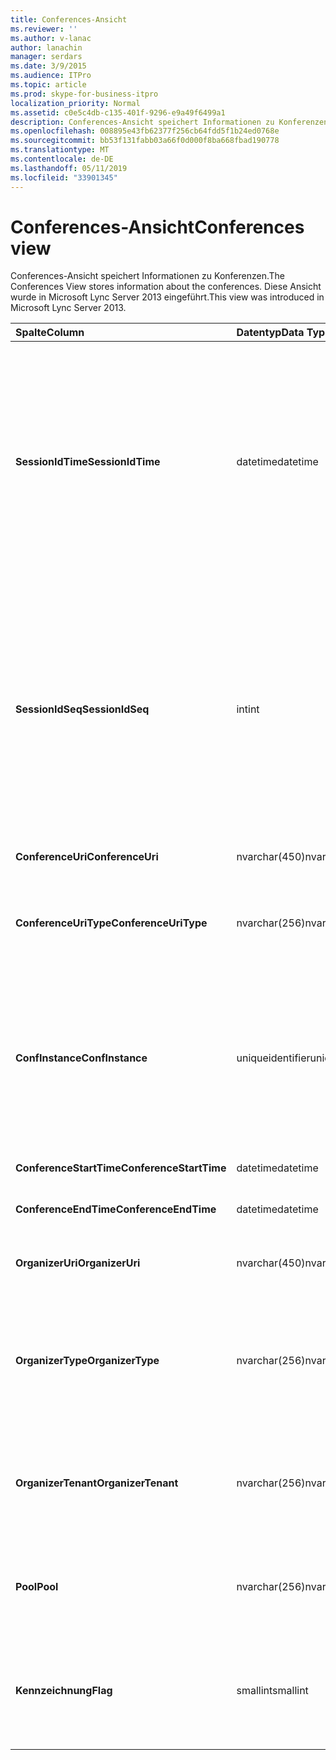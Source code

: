 ```yaml
---
title: Conferences-Ansicht
ms.reviewer: ''
ms.author: v-lanac
author: lanachin
manager: serdars
ms.date: 3/9/2015
ms.audience: ITPro
ms.topic: article
ms.prod: skype-for-business-itpro
localization_priority: Normal
ms.assetid: c0e5c4db-c135-401f-9296-e9a49f6499a1
description: Conferences-Ansicht speichert Informationen zu Konferenzen. Diese Ansicht wurde in Microsoft Lync Server 2013 eingeführt.
ms.openlocfilehash: 008895e43fb62377f256cb64fdd5f1b24ed0768e
ms.sourcegitcommit: bb53f131fabb03a66f0d000f8ba668fbad190778
ms.translationtype: MT
ms.contentlocale: de-DE
ms.lasthandoff: 05/11/2019
ms.locfileid: "33901345"
---
```

# <a name="conferences-view"></a><span data-ttu-id="b9d2a-104">Conferences-Ansicht</span><span class="sxs-lookup"><span data-stu-id="b9d2a-104">Conferences view</span></span>
 
<span data-ttu-id="b9d2a-105">Conferences-Ansicht speichert Informationen zu Konferenzen.</span><span class="sxs-lookup"><span data-stu-id="b9d2a-105">The Conferences View stores information about the conferences.</span></span> <span data-ttu-id="b9d2a-106">Diese Ansicht wurde in Microsoft Lync Server 2013 eingeführt.</span><span class="sxs-lookup"><span data-stu-id="b9d2a-106">This view was introduced in Microsoft Lync Server 2013.</span></span>
  
|<span data-ttu-id="b9d2a-107">**Spalte**</span><span class="sxs-lookup"><span data-stu-id="b9d2a-107">**Column**</span></span>|<span data-ttu-id="b9d2a-108">**Datentyp**</span><span class="sxs-lookup"><span data-stu-id="b9d2a-108">**Data Type**</span></span>|<span data-ttu-id="b9d2a-109">**Details**</span><span class="sxs-lookup"><span data-stu-id="b9d2a-109">**Details**</span></span>|
|:-----|:-----|:-----|
|<span data-ttu-id="b9d2a-110">**SessionIdTime**</span><span class="sxs-lookup"><span data-stu-id="b9d2a-110">**SessionIdTime**</span></span> <br/> |<span data-ttu-id="b9d2a-111">datetime</span><span class="sxs-lookup"><span data-stu-id="b9d2a-111">datetime</span></span>  <br/> |<span data-ttu-id="b9d2a-112">Zeitpunkt der sitzungsanforderung.</span><span class="sxs-lookup"><span data-stu-id="b9d2a-112">Time of session request.</span></span> <span data-ttu-id="b9d2a-113">Zusammen mit SessionIdSeq verwendet zur eindeutigen Identifizierung eine Sitzung.</span><span class="sxs-lookup"><span data-stu-id="b9d2a-113">Used in conjunction with SessionIdSeq to uniquely identify a session.</span></span> <span data-ttu-id="b9d2a-114">Finden Sie unter der [Dialogs-Tabelle in Skype für Business Server 2015](dialogs.md) Weitere Informationen.</span><span class="sxs-lookup"><span data-stu-id="b9d2a-114">See the [Dialogs table in Skype for Business Server 2015](dialogs.md) for more information.</span></span> <br/> |
|<span data-ttu-id="b9d2a-115">**SessionIdSeq**</span><span class="sxs-lookup"><span data-stu-id="b9d2a-115">**SessionIdSeq**</span></span> <br/> |<span data-ttu-id="b9d2a-116">int</span><span class="sxs-lookup"><span data-stu-id="b9d2a-116">int</span></span>  <br/> |<span data-ttu-id="b9d2a-117">ID-Nummer, um die Sitzung zu identifizieren.</span><span class="sxs-lookup"><span data-stu-id="b9d2a-117">ID number to identify the session.</span></span> <span data-ttu-id="b9d2a-118">In Verbindung mit SessionIdTime verwendet, um eine Sitzung eindeutig zu identifizieren.</span><span class="sxs-lookup"><span data-stu-id="b9d2a-118">Used in conjunction with SessionIdTime to uniquely identify a session.</span></span> <span data-ttu-id="b9d2a-119">Finden Sie unter der [Dialogs-Tabelle in Skype für Business Server 2015](dialogs.md) Weitere Informationen.</span><span class="sxs-lookup"><span data-stu-id="b9d2a-119">See the [Dialogs table in Skype for Business Server 2015](dialogs.md) for more information.</span></span> <br/> |
|<span data-ttu-id="b9d2a-120">**ConferenceUri**</span><span class="sxs-lookup"><span data-stu-id="b9d2a-120">**ConferenceUri**</span></span> <br/> |<span data-ttu-id="b9d2a-121">nvarchar(450)</span><span class="sxs-lookup"><span data-stu-id="b9d2a-121">nvarchar(450)</span></span>  <br/> |<span data-ttu-id="b9d2a-122">Der URI für die Konferenz.</span><span class="sxs-lookup"><span data-stu-id="b9d2a-122">URI for the conference.</span></span>  <br/> |
|<span data-ttu-id="b9d2a-123">**ConferenceUriType**</span><span class="sxs-lookup"><span data-stu-id="b9d2a-123">**ConferenceUriType**</span></span> <br/> |<span data-ttu-id="b9d2a-124">nvarchar(256)</span><span class="sxs-lookup"><span data-stu-id="b9d2a-124">nvarchar(256)</span></span>  <br/> |<span data-ttu-id="b9d2a-125">Typ des Konferenz-URI.</span><span class="sxs-lookup"><span data-stu-id="b9d2a-125">Type of the conference URI.</span></span> <span data-ttu-id="b9d2a-126">Finden Sie weitere Informationen der [UriTypes-Tabelle](uritypes.md) .</span><span class="sxs-lookup"><span data-stu-id="b9d2a-126">See the [UriTypes table](uritypes.md) for more information.</span></span> <br/> |
|<span data-ttu-id="b9d2a-127">**ConfInstance**</span><span class="sxs-lookup"><span data-stu-id="b9d2a-127">**ConfInstance**</span></span> <br/> |<span data-ttu-id="b9d2a-128">uniqueidentifier</span><span class="sxs-lookup"><span data-stu-id="b9d2a-128">uniqueidentifier</span></span>  <br/> |<span data-ttu-id="b9d2a-129">Wird für wiederkehrende Konferenzen verwendet.</span><span class="sxs-lookup"><span data-stu-id="b9d2a-129">Used for recurring conferences.</span></span> <span data-ttu-id="b9d2a-130">Jede Instanz einer wiederkehrenden Konferenz hat die gleiche ConferenceUri aber einen anderen ConfInstance.</span><span class="sxs-lookup"><span data-stu-id="b9d2a-130">Each instance of a recurring conference has the same ConferenceUri but a different ConfInstance.</span></span>  <br/> |
|<span data-ttu-id="b9d2a-131">**ConferenceStartTime**</span><span class="sxs-lookup"><span data-stu-id="b9d2a-131">**ConferenceStartTime**</span></span> <br/> |<span data-ttu-id="b9d2a-132">datetime</span><span class="sxs-lookup"><span data-stu-id="b9d2a-132">datetime</span></span>  <br/> |<span data-ttu-id="b9d2a-133">Die Startzeit für die Konferenz.</span><span class="sxs-lookup"><span data-stu-id="b9d2a-133">Starting time for the conference.</span></span>  <br/> |
|<span data-ttu-id="b9d2a-134">**ConferenceEndTime**</span><span class="sxs-lookup"><span data-stu-id="b9d2a-134">**ConferenceEndTime**</span></span> <br/> |<span data-ttu-id="b9d2a-135">datetime</span><span class="sxs-lookup"><span data-stu-id="b9d2a-135">datetime</span></span>  <br/> |<span data-ttu-id="b9d2a-136">Die Endzeit für die Konferenz.</span><span class="sxs-lookup"><span data-stu-id="b9d2a-136">Ending time for the conference.</span></span>  <br/> |
|<span data-ttu-id="b9d2a-137">**OrganizerUri**</span><span class="sxs-lookup"><span data-stu-id="b9d2a-137">**OrganizerUri**</span></span> <br/> |<span data-ttu-id="b9d2a-138">nvarchar(450)</span><span class="sxs-lookup"><span data-stu-id="b9d2a-138">nvarchar(450)</span></span>  <br/> |<span data-ttu-id="b9d2a-139">Der URI des Benutzers, der die Sitzung organisiert hat.</span><span class="sxs-lookup"><span data-stu-id="b9d2a-139">URI of the user who organized the conference.</span></span>  <br/> |
|<span data-ttu-id="b9d2a-140">**OrganizerType**</span><span class="sxs-lookup"><span data-stu-id="b9d2a-140">**OrganizerType**</span></span> <br/> |<span data-ttu-id="b9d2a-141">nvarchar(256)</span><span class="sxs-lookup"><span data-stu-id="b9d2a-141">nvarchar(256)</span></span>  <br/> |<span data-ttu-id="b9d2a-142">Typ der URI des Benutzers, der die Sitzung organisiert hat.</span><span class="sxs-lookup"><span data-stu-id="b9d2a-142">Type of URI of the user who organized the conference.</span></span> <span data-ttu-id="b9d2a-143">Finden Sie weitere Informationen der [UriTypes-Tabelle](uritypes.md) .</span><span class="sxs-lookup"><span data-stu-id="b9d2a-143">See the [UriTypes table](uritypes.md) for more information.</span></span> <br/> |
|<span data-ttu-id="b9d2a-144">**OrganizerTenant**</span><span class="sxs-lookup"><span data-stu-id="b9d2a-144">**OrganizerTenant**</span></span> <br/> |<span data-ttu-id="b9d2a-145">nvarchar(256)</span><span class="sxs-lookup"><span data-stu-id="b9d2a-145">nvarchar(256)</span></span>  <br/> |<span data-ttu-id="b9d2a-146">Mandant des Benutzers, die Sitzung organisiert hat.</span><span class="sxs-lookup"><span data-stu-id="b9d2a-146">Tenant of the user who organized the conference.</span></span> <span data-ttu-id="b9d2a-147">Finden Sie weitere Informationen der [Tenants-Tabelle](tenants.md) .</span><span class="sxs-lookup"><span data-stu-id="b9d2a-147">See the [Tenants table](tenants.md) for more information.</span></span> <br/> |
|<span data-ttu-id="b9d2a-148">**Pool**</span><span class="sxs-lookup"><span data-stu-id="b9d2a-148">**Pool**</span></span> <br/> |<span data-ttu-id="b9d2a-149">nvarchar(256)</span><span class="sxs-lookup"><span data-stu-id="b9d2a-149">nvarchar(256)</span></span>  <br/> |<span data-ttu-id="b9d2a-150">Vollqualifizierter Domänenname des Pools, die die Konferenz gehostet.</span><span class="sxs-lookup"><span data-stu-id="b9d2a-150">Fully qualified domain name of the pool that hosted the conference.</span></span>  <br/> |
|<span data-ttu-id="b9d2a-151">**Kennzeichnung**</span><span class="sxs-lookup"><span data-stu-id="b9d2a-151">**Flag**</span></span> <br/> |<span data-ttu-id="b9d2a-152">smallint</span><span class="sxs-lookup"><span data-stu-id="b9d2a-152">smallint</span></span>  <br/> |<span data-ttu-id="b9d2a-153">Bitmaske, die Konferenz Attribute enthält.</span><span class="sxs-lookup"><span data-stu-id="b9d2a-153">Bit mask that contains Conference Attributes.</span></span> <span data-ttu-id="b9d2a-154">Mögliche Werte:</span><span class="sxs-lookup"><span data-stu-id="b9d2a-154">Possible values are:</span></span>  <br/> <span data-ttu-id="b9d2a-155">0 x 01 – synthetische Transaktion</span><span class="sxs-lookup"><span data-stu-id="b9d2a-155">0X01 - Synthetic Transaction</span></span>  <br/> |
   

